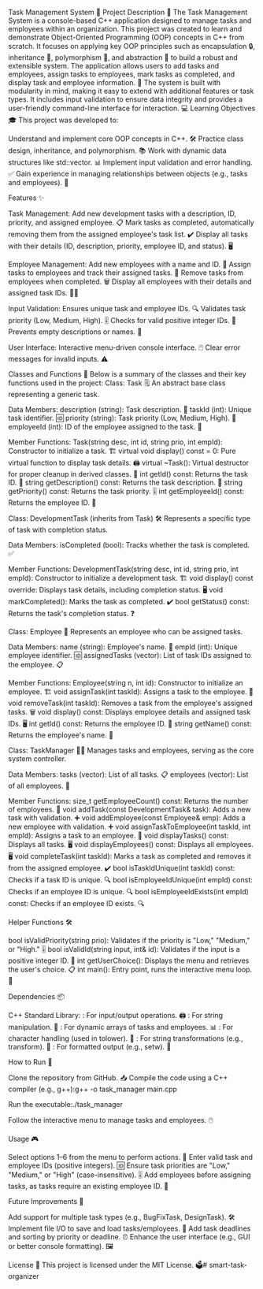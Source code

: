 Task Management System 🚀
Project Description 📝
The Task Management System is a console-based C++ application designed to manage tasks and employees within an organization. This project was created to learn and demonstrate Object-Oriented Programming (OOP) concepts in C++ from scratch. It focuses on applying key OOP principles such as encapsulation 🔒, inheritance 🌳, polymorphism 🔄, and abstraction 🧠 to build a robust and extensible system. The application allows users to add tasks and employees, assign tasks to employees, mark tasks as completed, and display task and employee information. 🎯
The system is built with modularity in mind, making it easy to extend with additional features or task types. It includes input validation to ensure data integrity and provides a user-friendly command-line interface for interaction. 💻
Learning Objectives 🎓
This project was developed to:

Understand and implement core OOP concepts in C++. 🛠️
Practice class design, inheritance, and polymorphism. 📚
Work with dynamic data structures like std::vector. 📊
Implement input validation and error handling. ✅
Gain experience in managing relationships between objects (e.g., tasks and employees). 🤝

Features ✨

Task Management:
Add new development tasks with a description, ID, priority, and assigned employee. 📋
Mark tasks as completed, automatically removing them from the assigned employee's task list. ✔️
Display all tasks with their details (ID, description, priority, employee ID, and status). 🖥️


Employee Management:
Add new employees with a name and ID. 👷
Assign tasks to employees and track their assigned tasks. 📌
Remove tasks from employees when completed. 🗑️
Display all employees with their details and assigned task IDs. 🧑‍💼


Input Validation:
Ensures unique task and employee IDs. 🔍
Validates task priority (Low, Medium, High). 🎚️
Checks for valid positive integer IDs. 🔢
Prevents empty descriptions or names. 🚫


User Interface:
Interactive menu-driven console interface. 🖱️
Clear error messages for invalid inputs. ⚠️



Classes and Functions 🧩
Below is a summary of the classes and their key functions used in the project:
Class: Task 🗒️
An abstract base class representing a generic task.

Data Members:
description (string): Task description. 📜
taskId (int): Unique task identifier. 🆔
priority (string): Task priority (Low, Medium, High). 🎯
employeeId (int): ID of the employee assigned to the task. 👤


Member Functions:
Task(string desc, int id, string prio, int empId): Constructor to initialize a task. 🏗️
virtual void display() const = 0: Pure virtual function to display task details. 🖨️
virtual ~Task(): Virtual destructor for proper cleanup in derived classes. 🧹
int getId() const: Returns the task ID. 🔢
string getDescription() const: Returns the task description. 📝
string getPriority() const: Returns the task priority. 🎚️
int getEmployeeId() const: Returns the employee ID. 👤



Class: DevelopmentTask (inherits from Task) 🛠️
Represents a specific type of task with completion status.

Data Members:
isCompleted (bool): Tracks whether the task is completed. ✅


Member Functions:
DevelopmentTask(string desc, int id, string prio, int empId): Constructor to initialize a development task. 🏗️
void display() const override: Displays task details, including completion status. 🖥️
void markCompleted(): Marks the task as completed. ✔️
bool getStatus() const: Returns the task's completion status. ❓



Class: Employee 👷
Represents an employee who can be assigned tasks.

Data Members:
name (string): Employee's name. 🧑
empId (int): Unique employee identifier. 🆔
assignedTasks (vector): List of task IDs assigned to the employee. 📋


Member Functions:
Employee(string n, int id): Constructor to initialize an employee. 🏗️
void assignTask(int taskId): Assigns a task to the employee. 📌
void removeTask(int taskId): Removes a task from the employee's assigned tasks. 🗑️
void display() const: Displays employee details and assigned task IDs. 🖥️
int getId() const: Returns the employee ID. 🔢
string getName() const: Returns the employee's name. 🧑



Class: TaskManager 🧑‍💼
Manages tasks and employees, serving as the core system controller.

Data Members:
tasks (vector): List of all tasks. 📋
employees (vector): List of all employees. 👥


Member Functions:
size_t getEmployeeCount() const: Returns the number of employees. 🔢
void addTask(const DevelopmentTask& task): Adds a new task with validation. ➕
void addEmployee(const Employee& emp): Adds a new employee with validation. ➕
void assignTaskToEmployee(int taskId, int empId): Assigns a task to an employee. 📌
void displayTasks() const: Displays all tasks. 🖥️
void displayEmployees() const: Displays all employees. 🖥️
void completeTask(int taskId): Marks a task as completed and removes it from the assigned employee. ✔️
bool isTaskIdUnique(int taskId) const: Checks if a task ID is unique. 🔍
bool isEmployeeIdUnique(int empId) const: Checks if an employee ID is unique. 🔍
bool isEmployeeIdExists(int empId) const: Checks if an employee ID exists. 🔍



Helper Functions 🛠️

bool isValidPriority(string prio): Validates if the priority is "Low," "Medium," or "High." 🎚️
bool isValidId(string input, int& id): Validates if the input is a positive integer ID. 🔢
int getUserChoice(): Displays the menu and retrieves the user's choice. 📋
int main(): Entry point, runs the interactive menu loop. 🚪

Dependencies 📦

C++ Standard Library:
<iostream>: For input/output operations. 🖨️
<string>: For string manipulation. 📝
<vector>: For dynamic arrays of tasks and employees. 📊
<cctype>: For character handling (used in tolower). 🔡
<algorithm>: For string transformations (e.g., transform). 🔄
<iomanip>: For formatted output (e.g., setw). 📏



How to Run 🏃

Clone the repository from GitHub. 📥
Compile the code using a C++ compiler (e.g., g++):g++ -o task_manager main.cpp


Run the executable:./task_manager


Follow the interactive menu to manage tasks and employees. 🖱️

Usage 🎮

Select options 1–6 from the menu to perform actions. 🔢
Enter valid task and employee IDs (positive integers). 🆔
Ensure task priorities are "Low," "Medium," or "High" (case-insensitive). 🎚️
Add employees before assigning tasks, as tasks require an existing employee ID. 👷

Future Improvements 🚀

Add support for multiple task types (e.g., BugFixTask, DesignTask). 🛠️
Implement file I/O to save and load tasks/employees. 💾
Add task deadlines and sorting by priority or deadline. ⏰
Enhance the user interface (e.g., GUI or better console formatting). 🖼️

License 📜
This project is licensed under the MIT License. 🗳️# smart-task-organizer

